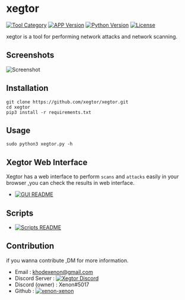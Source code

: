 # xegtor
[![Tool Category](https://badgen.net/badge/Tool/Network%20Attack%20&%20Scan/black)](https://github.com/xegtor/xegtor)
[![APP Version](https://badgen.net/badge/Version/Beta/red)](https://github.com/xegtor/xegtor)
[![Python Version](https://badgen.net/badge/Python/3.x/blue)](https://www.python.org/download/releases/3.0/)
[![License](https://badgen.net/badge/License/GPLv2/purple)](https://github.com/xegtor/xegtor/blob/master/LICENSE)

xegtor is a tool for performing network attacks and network scanning.

Screenshots
----
![Screenshot](https://user-images.githubusercontent.com/61124903/101089687-c170e780-35ca-11eb-9810-538238b16a4c.png)

Installation
----
    git clone https://github.com/xegtor/xegtor.git
    cd xegtor
    pip3 install -r requirements.txt
    
Usage
----
    sudo python3 xegtor.py -h

Xegtor Web Interface
----

Xegtor has a web interface to perform `scans` and `attacks` easily in your browser ,you can check the results in web interface.

- [![GUI README]()](https://github.com/xegtor/xegtor/blob/master/GUI/README.md)

    
Scripts
----
- [![Scripts README]()](https://github.com/xegtor/xegtor/blob/master/scripts/README.md)

Contribution
----
if you wanna contribute ,DM for more information.

- Email : khodexenon@gmail.com
- Discord Server : [![Xegtor Discord]()](https://discord.gg/y7S9PmedTt)
- Discord (owner) : Xenon#5017
- Github : [![xenon-xenon]()](https://github.com/xenon-xenon)
